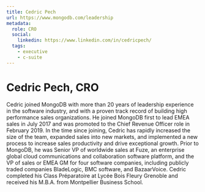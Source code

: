 ```yaml
---
title: Cedric Pech
url: https://www.mongodb.com/leadership
metadata:
  role: CRO
  social:
    linkedin: https://www.linkedin.com/in/cedricpech/
  tags:
    - executive
    - c-suite
---
```


# Cedric Pech, CRO

Cedric joined MongoDB with more than 20 years of leadership experience in the software industry, and with a proven track record of building high performance sales organizations. He joined MongoDB first to lead EMEA sales in July 2017 and was promoted to the Chief Revenue Officer role in February 2019. In the time since joining, Cedric has rapidly increased the size of the team, expanded sales into new markets, and implemented a new process to increase sales productivity and drive exceptional growth. Prior to MongoDB, he was Senior VP of worldwide sales at Fuze, an enterprise global cloud communications and collaboration software platform, and the VP of sales or EMEA GM for four software companies, including publicly traded companies BladeLogic, BMC software, and BazaarVoice. Cedric completed his Class Préparatoire at Lycée Bois Fleury Grenoble and received his M.B.A. from Montpellier Business School.

